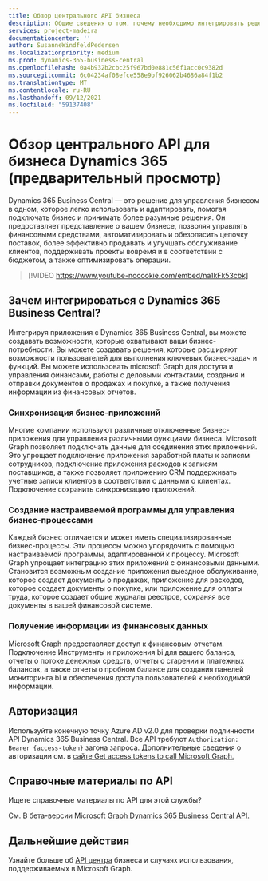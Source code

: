 ```yaml
---
title: Обзор центрального API бизнеса
description: Общие сведения о том, почему необходимо интегрировать решения с API центра бизнеса.
services: project-madeira
documentationcenter: ''
author: SusanneWindfeldPedersen
ms.localizationpriority: medium
ms.prod: dynamics-365-business-central
ms.openlocfilehash: 0a4b932b2cbc25f967bd0e881c56f1acc0c9382d
ms.sourcegitcommit: 6c04234af08efce558e9bf926062b4686a84f1b2
ms.translationtype: MT
ms.contentlocale: ru-RU
ms.lasthandoff: 09/12/2021
ms.locfileid: "59137408"
---
```

# <a name="dynamics-365-business-central-api-overview-preview"></a>Обзор центрального API для бизнеса Dynamics 365 (предварительный просмотр)
Dynamics 365 Business Central — это решение для управления бизнесом в одном, которое легко использовать и адаптировать, помогая подключать бизнес и принимать более разумные решения. Он предоставляет представление о вашем бизнесе, позволяя управлять финансовыми средствами, автоматизировать и обезопасить цепочку поставок, более эффективно продавать и улучшать обслуживание клиентов, поддерживать проекты вовремя и в соответствии с бюджетом, а также оптимизировать операции.

> [!VIDEO https://www.youtube-nocookie.com/embed/na1kFk53cbk]

## <a name="why-integrate-with-dynamics-365-business-central"></a>Зачем интегрироваться с Dynamics 365 Business Central?
Интегрируя приложения с Dynamics 365 Business Central, вы можете создавать возможности, которые охватывают ваши бизнес-потребности. Вы можете создавать решения, которые расширяют возможности пользователей для выполнения ключевых бизнес-задач и функций. Вы можете использовать microsoft Graph для доступа и управления финансами, работы с деловыми контактами, создания и отправки документов о продажах и покупке, а также получения информации из финансовых отчетов.

### <a name="synchronize-your-business-applications"></a>Синхронизация бизнес-приложений
Многие компании используют различные отключенные бизнес-приложения для управления различными функциями бизнеса. Microsoft Graph позволяет подключать данные для соединения этих приложений. Это упрощает подключение приложения заработной платы к записям сотрудников, подключение приложения расходов к записям поставщиков, а также позволяет приложению CRM поддерживать учетные записи клиентов в соответствии с данными о клиентах. Подключение сохранить синхронизацию приложений.

### <a name="create-custom-apps-to-manage-your-business-processes"></a>Создание настраиваемой программы для управления бизнес-процессами
Каждый бизнес отличается и может иметь специализированные бизнес-процессы. Эти процессы можно упорядочить с помощью настраиваемой программы, адаптированной к процессу. Microsoft Graph упрощает интеграцию этих приложений с финансовыми данными. Становится возможным создание приложения выездное обслуживание, которое создает документы о продажах, приложение для расходов, которое создает документы о покупке, или приложение для оплаты труда, которое создает общие журналы реестров, сохраняя все документы в вашей финансовой системе.

### <a name="gain-insights-from-your-financial-data"></a>Получение информации из финансовых данных
Microsoft Graph предоставляет доступ к финансовым отчетам. Подключение Инструменты и приложения bi для вашего баланса, отчеты о потоке денежных средств, отчеты о старении и платежных балансах, а также отчеты о пробном балансе для создания панелей мониторинга bi и обеспечения доступа пользователей к необходимой информации.

## <a name="authorization"></a>Авторизация
Используйте конечную точку Azure AD v2.0 для проверки подлинности API Dynamics 365 Business Central. Все API требуют `Authorization: Bearer {access-token}` загона запроса. Дополнительные сведения о авторизации см. в [сайте Get access tokens to call Microsoft Graph.](./auth/index.yml)

## <a name="api-reference"></a>Справочные материалы по API
Ищете справочные материалы по API для этой службы?

См. В бета-версии Microsoft [Graph Dynamics 365 Business Central API.](/graph/api/resources/dynamics-graph-reference?view=graph-rest-beta)


## <a name="next-steps"></a>Дальнейшие действия
Узнайте больше об [API центра](/graph/api/resources/dynamics-graph-reference?view=graph-rest-beta) бизнеса и случаях использования, поддерживаемых в Microsoft Graph.
